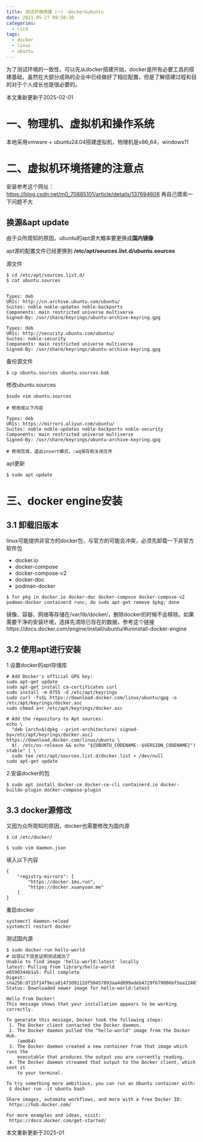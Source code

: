 ```yaml
---
title: 测试环境搭建（一）-docker&ubuntu
date: 2021-05-27 09:58:30
categories:
  - cicd
tags:
  - docker
  - linux
  - ubuntu
---
```


为了测试环境的一致性，可以先从docker搭建开始，docker是所有必要工具的搭建基础，虽然在大部分成熟的企业中已经做好了相应配置，但是了解搭建过程和目的对于个人成长也是很必要的。

<!-- more -->

本文重新更新于2025-02-01

# 一、物理机、虚拟机和操作系统

本地采用vmware + ubuntu24.04搭建虚拟机，物理机是x86_64，windows11

# 二、虚拟机环境搭建的注意点

安装参考这个网址：https://blog.csdn.net/m0_70885101/article/details/137694608
再自己摸索一下问题不大

## 换源&apt update


由于众所周知的原因，ubuntu的apt源大概率要更换成**国内镜像**

apt源的配置文件已经更换到 **/etc/apt/sources.list.d/ubuntu.sources**

源文件

```
$ cd /etc/apt/sources.list.d/
$ cat ubuntu.sources
```

```

Types: deb
URIs: http://cn.archive.ubuntu.com/ubuntu/
Suites: noble noble-updates noble-backports
Components: main restricted universe multiverse
Signed-By: /usr/share/keyrings/ubuntu-archive-keyring.gpg

Types: deb
URIs: http://security.ubuntu.com/ubuntu/
Suites: noble-security
Components: main restricted universe multiverse
Signed-By: /usr/share/keyrings/ubuntu-archive-keyring.gpg
```

备份源文件

```
$ cp ubuntu.sources ubuntu.sources.bak
```

修改ubuntu.sources

```
$sudo vim ubuntu.sources

# 修改成以下内容

Types: deb
URIs: https://mirrors.aliyun.com/ubuntu/
Suites: noble noble-updates noble-backports noble-security
Components: main restricted universe multiverse
Signed-By: /usr/share/keyrings/ubuntu-archive-keyring.gpg

# 修改完成，退出insert模式，:wq保存和关闭文件
```

apt更新

```
$ sudo apt update
```

# 三、docker engine安装

## 3.1 卸载旧版本

linux可能提供非官方的docker包，与官方的可能会冲突，必须先卸载一下非官方软件包

- docker.io
- docker-compose
- docker-compose-v2
- docker-doc
- podman-docker

```
$ for pkg in docker.io docker-doc docker-compose docker-compose-v2 podman-docker containerd runc; do sudo apt-get remove $pkg; done
```

镜像、容器、网络等存储在/var/lib/docker/，删除docker的时候不会移除。如果需要干净的安装环境，选择先清除已存在的数据，参考这个链接https://docs.docker.com/engine/install/ubuntu/#uninstall-docker-engine

## 3.2 使用apt进行安装

1.设置docker的apt存储库

```
# Add Docker's official GPG key:
sudo apt-get update
sudo apt-get install ca-certificates curl
sudo install -m 0755 -d /etc/apt/keyrings
sudo curl -fsSL https://download.docker.com/linux/ubuntu/gpg -o /etc/apt/keyrings/docker.asc
sudo chmod a+r /etc/apt/keyrings/docker.asc

# Add the repository to Apt sources:
echo \
  "deb [arch=$(dpkg --print-architecture) signed-by=/etc/apt/keyrings/docker.asc] https://download.docker.com/linux/ubuntu \
  $(. /etc/os-release && echo "${UBUNTU_CODENAME:-$VERSION_CODENAME}") stable" | \
  sudo tee /etc/apt/sources.list.d/docker.list > /dev/null
sudo apt-get update
```

2.安装docker的包

```
$ sudo apt install docker-ce docker-ce-cli containerd.io docker-buildx-plugin docker-compose-plugin
```

## 3.3 docker源修改

又因为众所周知的原因，docker也需要修改为国内源

```
$ cd /etc/docker/
```

```
$ sudo vim daemon.json
```
填入以下内容
```
{
    "registry-mirrors": [
        "https://docker.1ms.run",
        "https://docker.xuanyuan.me"
    ]
}
```

重启docker

```
systemctl daemon-reload
systemctl restart docker
```

测试国内源

```
$ sudo docker run hello-world
# 出现以下信息证明测试成功了
Unable to find image 'hello-world:latest' locally
latest: Pulling from library/hello-world
e6590344b1a5: Pull complete
Digest: sha256:d715f14f9eca81473d9112df50457893aa4d099adeb4729f679006bf5ea12407
Status: Downloaded newer image for hello-world:latest

Hello from Docker!
This message shows that your installation appears to be working correctly.

To generate this message, Docker took the following steps:
 1. The Docker client contacted the Docker daemon.
 2. The Docker daemon pulled the "hello-world" image from the Docker Hub.
    (amd64)
 3. The Docker daemon created a new container from that image which runs the
    executable that produces the output you are currently reading.
 4. The Docker daemon streamed that output to the Docker client, which sent it
    to your terminal.

To try something more ambitious, you can run an Ubuntu container with:
 $ docker run -it ubuntu bash

Share images, automate workflows, and more with a free Docker ID:
 https://hub.docker.com/

For more examples and ideas, visit:
 https://docs.docker.com/get-started/

```

本文重新更新于2025-01